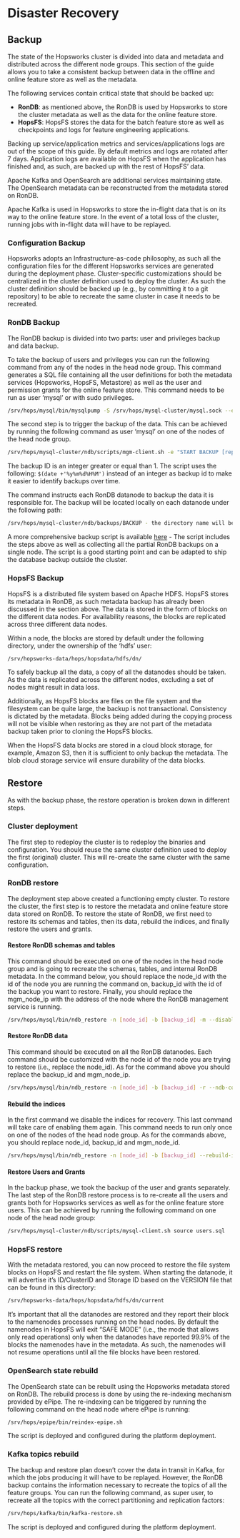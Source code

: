 # Disaster Recovery

## Backup
The state of the Hopsworks cluster is divided into data and metadata and distributed across the different node groups. This section of the guide allows you to take a consistent backup between data in the offline and online feature store as well as the metadata.

The following services contain critical state that should be backed up:

* **RonDB**: as mentioned above, the RonDB is used by Hopsworks to store the cluster metadata as well as the data for the online feature store.
* **HopsFS**: HopsFS stores the data for the batch feature store as well as checkpoints and logs for feature engineering applications.

Backing up service/application metrics and services/applications logs are out of the scope of this guide. By default metrics and logs are rotated after 7 days. Application logs are available on HopsFS when the application has finished and, as such, are backed up with the rest of HopsFS’ data.

Apache Kafka and OpenSearch are additional services maintaining state. The OpenSearch metadata can be reconstructed from the metadata stored on RonDB.

Apache Kafka is used in Hopsworks to store the in-flight data that is on its way to the online feature store. In the event of a total loss of the cluster, running jobs with in-flight data will have to be replayed.

### Configuration Backup

Hopsworks adopts an Infrastructure-as-code philosophy, as such all the configuration files for the different Hopsworks services are generated during the deployment phase. Cluster-specific customizations should be centralized in the cluster definition used to deploy the cluster. As such the cluster definition should be backed up (e.g., by committing it to a git repository) to be able to recreate the same cluster in case it needs to be recreated.

### RonDB Backup

The RonDB backup is divided into two parts: user and privileges backup and data backup.

To take the backup of users and privileges you can run the following command from any of the nodes in the head node group. This command generates a SQL file containing all the user definitions for both the metadata services (Hopsworks, HopsFS, Metastore) as well as the user and permission grants for the online feature store. This command needs to be run as user ‘mysql’ or with sudo privileges.

```sh
/srv/hops/mysql/bin/mysqlpump -S /srv/hops/mysql-cluster/mysql.sock --exclude-databases=% --exclude-users=root,mysql.sys,mysql.session,mysql.infoschema --users > users.sql
```

The second step is to trigger the backup of the data. This can be achieved by running the following command as user ‘mysql’ on one of the nodes of the head node group. 

```sh
/srv/hops/mysql-cluster/ndb/scripts/mgm-client.sh -e "START BACKUP [replace_backup_id] SNAPSHOTEND WAIT COMPLETED"
```

The backup ID is an integer greater or equal than 1. The script uses the following: `$(date +'%y%m%d%H%M')` instead of an integer as backup id to make it easier to identify backups over time.

The command instructs each RonDB datanode to backup the data it is responsible for. The backup will be located locally on each datanode under the following path: 

```sh
/srv/hops/mysql-cluster/ndb/backups/BACKUP - the directory name will be BACKUP-[backup_id] 
```

A more comprehensive backup script is available [here](https://github.com/logicalclocks/ndb-chef/blob/master/templates/default/native_ndb_backup.sh.erb) - The script includes the steps above as well as collecting all the partial RonDB backups on a single node. The script is a good starting point and can be adapted to ship the database backup outside the cluster.

### HopsFS Backup

HopsFS is a distributed file system based on Apache HDFS. HopsFS stores its metadata in RonDB, as such metadata backup has already been discussed in the section above. The data is stored in the form of blocks on the different data nodes. 
For availability reasons, the blocks are replicated across three different data nodes.

Within a node, the blocks are stored by default under the following directory, under the ownership of the ‘hdfs’ user: 

```sh
/srv/hopsworks-data/hops/hopsdata/hdfs/dn/
```

To safely backup all the data, a copy of all the datanodes should be taken. As the data is replicated across the different nodes, excluding a set of nodes might result in data loss.

Additionally, as HopsFS blocks are files on the file system and the filesystem can be quite large, the backup is not transactional. Consistency is dictated by the metadata. Blocks being added during the copying process will not be visible when restoring as they are not part of the metadata backup taken prior to cloning the HopsFS blocks.

When the HopsFS data blocks are stored in a cloud block storage, for example, Amazon S3, then it is sufficient to only backup the metadata. The blob cloud storage service will ensure durability of the data blocks.

## Restore

As with the backup phase, the restore operation is broken down in different steps.

### Cluster deployment

The first step to redeploy the cluster is to redeploy the binaries and configuration. You should reuse the same cluster definition used to deploy the first (original) cluster. This will re-create the same cluster with the same configuration.

### RonDB restore

The deployment step above created a functioning empty cluster. To restore the cluster, the first step is to restore the metadata and online feature store data stored on RonDB. 
To restore the state of RonDB, we first need to restore its schemas and tables, then its data, rebuild the indices, and finally restore the users and grants.

#### Restore RonDB schemas and tables

This command should be executed on one of the nodes in the head node group and is going to recreate the schemas, tables, and internal RonDB metadata. In the command below, you should replace the node_id with the id of the node you are running the command on, backup_id with the id of the backup you want to restore. Finally, you should replace the mgm_node_ip with the address of the node where the RonDB management service is running.

```sh
/srv/hops/mysql/bin/ndb_restore -n [node_id] -b [backup_id] -m --disable-indexes --ndb-connectstring=[mgm_node_ip]:1186 --backup_path=/srv/hops/mysql-cluster/ndb/backups/BACKUP/BACKUP-[backup_id]
```

#### Restore RonDB data

This command should be executed on all the RonDB datanodes. Each command should be customized with the node id of the node you are trying to restore (i.e., replace the node_id). As for the command above you should replace the backup_id and mgm_node_ip.

```sh
/srv/hops/mysql/bin/ndb_restore -n [node_id] -b [backup_id] -r --ndb-connectstring=[mgm_node_ip]:1186 --backup_path=/srv/hops/mysql-cluster/ndb/backups/BACKUP/BACKUP-[backup_id]
```

#### Rebuild the indices

In the first command we disable the indices for recovery. This last command will take care of enabling them again. This command needs to run only once on one of the nodes of the head node group. As for the commands above, you should replace node_id, backup_id and mgm_node_id.

```sh
/srv/hops/mysql/bin/ndb_restore -n [node_id] -b [backup_id] --rebuild-indexes --ndb-connectstring=[mgm_node_ip]:1186 --backup_path=/srv/hops/mysql-cluster/ndb/backups/BACKUP/BACKUP-[backup_ip]
```

#### Restore Users and Grants

In the backup phase, we took the backup of the user and grants separately. The last step of the RonDB restore process is to re-create all the users and grants both for Hopsworks services as well as for the online feature store users. This can be achieved by running the following command on one node of the head node group:

```sh
/srv/hops/mysql-cluster/ndb/scripts/mysql-client.sh source users.sql
```

### HopsFS restore

With the metadata restored, you can now proceed to restore the file system blocks on HopsFS and restart the file system. When starting the datanode, it will advertise it’s ID/ClusterID and Storage ID based on the VERSION file that can be found in this directory:
 
```sh
/srv/hopsworks-data/hops/hopsdata/hdfs/dn/current
```

It’s important that all the datanodes are restored and they report their block to the namenodes processes running on the head nodes. By default the namenodes in HopsFS will exit “SAFE MODE” (i.e., the mode that allows only read operations) only when the datanodes have reported 99.9% of the blocks the namenodes have in the metadata.  As such, the namenodes will not resume operations until all the file blocks have been restored.

### OpenSearch state rebuild

The OpenSearch state can be rebuilt using the Hopsworks metadata stored on RonDB. The rebuild process is done by using the re-indexing mechanism provided by ePipe.
The re-indexing can be triggered by running the following command on the head node where ePipe is running:

```sh
/srv/hops/epipe/bin/reindex-epipe.sh
```

The script is deployed and configured during the platform deployment.

### Kafka topics rebuild

The backup and restore plan doesn’t cover the data in transit in Kafka, for which the jobs producing it will have to be replayed. However, the RonDB backup contains the information necessary to recreate the topics of all the feature groups. 
You can run the following command, as super user, to recreate all the topics with the correct partitioning and replication factors:

```sh
/srv/hops/kafka/bin/kafka-restore.sh
```

The script is deployed and configured during the platform deployment.